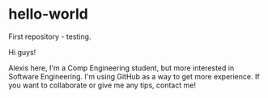 # hello-world
First repository - testing.


Hi guys!

Alexis here, I'm a Comp Engineering student, but more interested in Software Engineering. I'm using GitHub as a way to get more experience. If you want to collaborate or give me any tips, contact me!

